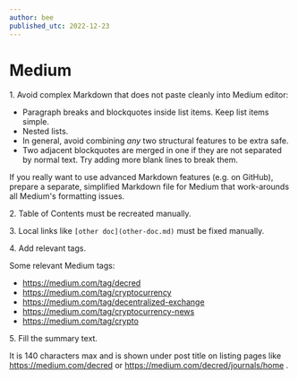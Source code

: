 ```yaml
---
author: bee
published_utc: 2022-12-23
---
```


# Medium

1\. Avoid complex Markdown that does not paste cleanly into Medium editor:

- Paragraph breaks and blockquotes inside list items. Keep list items simple.
- Nested lists.
- In general, avoid combining _any_ two structural features to be extra safe.
- Two adjacent blockquotes are merged in one if they are not separated by normal text. Try adding more blank lines to break them.

If you really want to use advanced Markdown features (e.g. on GitHub), prepare a separate, simplified Markdown file for Medium that work-arounds all Medium's formatting issues.

2\. Table of Contents must be recreated manually.

3\. Local links like `[other doc](other-doc.md)` must be fixed manually.

4\. Add relevant tags.

Some relevant Medium tags:

- https://medium.com/tag/decred
- https://medium.com/tag/cryptocurrency
- https://medium.com/tag/decentralized-exchange
- https://medium.com/tag/cryptocurrency-news
- https://medium.com/tag/crypto

5\. Fill the summary text.

It is 140 characters max and is shown under post title on listing pages like https://medium.com/decred or https://medium.com/decred/journals/home .
